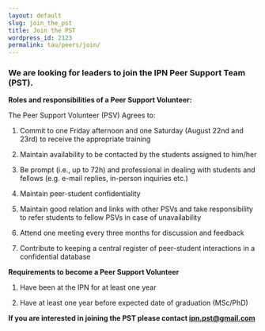 ```yaml
---
layout: default
slug: join_the_pst
title: Join the PST
wordpress_id: 2123
permalink: tau/peers/join/
---
```


### We are looking for leaders to join the IPN Peer Support Team (PST).

**Roles and responsibilities of a Peer Support Volunteer:**

The Peer Support Volunteer (PSV) Agrees to:



  1. Commit to one Friday afternoon and one Saturday (August 22nd and 23rd) to receive the appropriate training

    
  2. Maintain availability to be contacted by the students assigned to him/her

    
  3. Be prompt (i.e., up to 72h) and professional in dealing with students and fellows (e.g. e-mail replies, in-person inquiries etc.)

    
  4. Maintain peer-student confidentiality

    
  5. Maintain good relation and links with other PSVs and take responsibility to refer students to fellow PSVs in case of unavailability

    
  6. Attend one meeting every three months for discussion and feedback

    
  7. Contribute to keeping a central register of peer-student interactions in a confidential database



**Requirements to become a Peer Support Volunteer**

   
  1. Have been at the IPN for at least one year

    
  2. Have at least one year before expected date of graduation (MSc/PhD)


**If you are interested in joining the PST please contact [ipn.pst@gmail.com](mailto:ipn.pst@gmail.com)**
